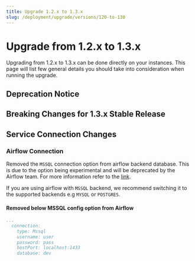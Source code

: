 ```yaml
---
title: Upgrade 1.2.x to 1.3.x
slug: /deployment/upgrade/versions/120-to-130
---
```


# Upgrade from 1.2.x to 1.3.x

Upgrading from 1.2.x to 1.3.x can be done directly on your instances. This page will list few general details you should take into consideration when running the upgrade.

## Deprecation Notice


## Breaking Changes for 1.3.x Stable Release


## Service Connection Changes

### Airflow Connection

Removed the `MSSQL` connection option from airflow backend database. This is due to the option being experimental and will be deprecated by the Airflow team. For more information refer to the [link](https://airflow.apache.org/docs/apache-airflow/stable/howto/set-up-database.html#choosing-database-backend).

If you are using airflow with `MSSQL` backend, we recommend switching it to the supported backends e.g `MYSQL` or `POSTGRES`.

#### Removed below MSSQL config option from Airflow

```yaml
...
  connection:
    type: Mssql
    username: user
    password: pass
    hostPort: localhost:1433
    database: dev
```